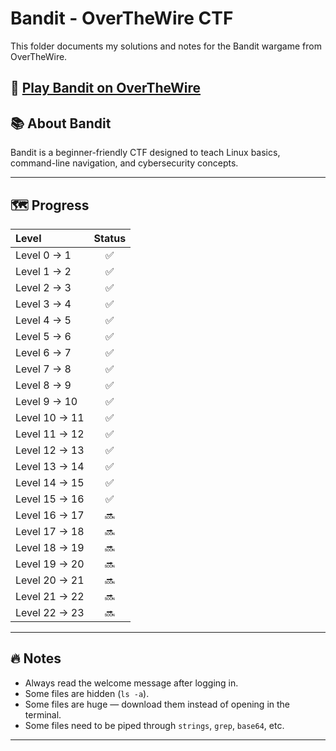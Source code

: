 # Bandit - OverTheWire CTF

This folder documents my solutions and notes for the Bandit wargame from OverTheWire.

🔗 [Play Bandit on OverTheWire](https://overthewire.org/wargames/bandit/)
---

## 📚 About Bandit
Bandit is a beginner-friendly CTF designed to teach Linux basics, command-line navigation, and cybersecurity concepts.

---

## 🗺️ Progress

| Level | Status | 
|:------|:------:|
| Level 0 → 1 | ✅ | 
| Level 1 → 2 | ✅ | 
| Level 2 → 3 | ✅ | 
| Level 3 → 4 | ✅ | 
| Level 4 → 5 | ✅ | 
| Level 5 → 6 | ✅ | 
| Level 6 → 7 | ✅ | 
| Level 7 → 8 | ✅ | 
| Level 8 → 9 | ✅ | 
| Level 9 → 10 | ✅ | 
| Level 10 → 11 | ✅ | 
| Level 11 → 12 | ✅ | 
| Level 12 → 13 | ✅| 
| Level 13 → 14 | ✅ |
| Level 14 → 15 | ✅ |
| Level 15 → 16 | ✅ |
| Level 16 → 17 | 🔜 |
| Level 17 → 18 | 🔜 |
| Level 18 → 19 | 🔜 |
| Level 19 → 20 | 🔜 |
| Level 20 → 21 | 🔜 |
| Level 21 → 22 | 🔜 |
| Level 22 → 23 | 🔜 |

---

## 🔥 Notes
- Always read the welcome message after logging in.
- Some files are hidden (`ls -a`).
- Some files are huge — download them instead of opening in the terminal.
- Some files need to be piped through `strings`, `grep`, `base64`, etc.

---
